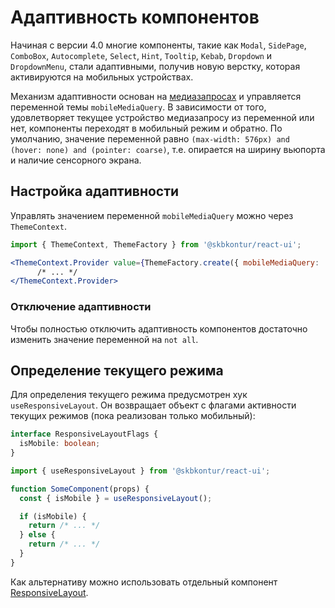 # Адаптивность компонентов

Начиная с версии 4.0 многие компоненты, такие как `Modal`, `SidePage`, `ComboBox`, `Autocomplete`, `Select`, `Hint`, `Tooltip`, `Kebab`, `Dropdown` и `DropdownMenu`, стали адаптивными, получив новую верстку, которая активируются на мобильных устройствах.

Механизм адаптивности основан на [медиазапросах](https://developer.mozilla.org/en-US/docs/Web/CSS/Media_Queries) и управляется переменной темы `mobileMediaQuery`. В зависимости от того, удовлетворяет текущее устройство медиазапросу из переменной или нет, компоненты переходят в мобильный режим и обратно. По умолчанию, значение переменной равно `(max-width: 576px) and (hover: none) and (pointer: coarse)`, т.е. опирается на ширину вьюпорта и наличие сенсорного экрана.

## Настройка адаптивности

Управлять значением переменной `mobileMediaQuery` можно через `ThemeContext`.

```jsx static
import { ThemeContext, ThemeFactory } from '@skbkontur/react-ui';

<ThemeContext.Provider value={ThemeFactory.create({ mobileMediaQuery: '(max-width: 768px)' })}>
      /* ... */
</ThemeContext.Provider>
```

### Отключение адаптивности

Чтобы полностью отключить адаптивность компонентов достаточно изменить значение переменной на `not all`.

## Определение текущего режима

Для определения текущего режима предусмотрен хук `useResponsiveLayout`. Он возвращает объект с флагами активности текущих режимов (пока реализован только мобильный):

```ts static
interface ResponsiveLayoutFlags {
  isMobile: boolean;
}
```


```jsx static
import { useResponsiveLayout } from '@skbkontur/react-ui';

function SomeComponent(props) {
  const { isMobile } = useResponsiveLayout();

  if (isMobile) {
    return /* ... */
  } else {
    return /* ... */
  }
}
```

Как альтернативу можно использовать отдельный компонент [ResponsiveLayout](https://tech.skbkontur.ru/react-ui/#/Components/ResponsiveLayout).
